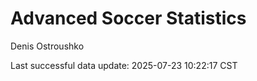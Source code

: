 # Advanced Soccer Statistics
Denis Ostroushko

<!-- gfm -->

Last successful data update: 2025-07-23 10:22:17 CST
